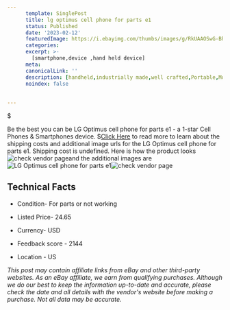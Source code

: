 ```yaml
---
      template: SinglePost
      title: lg optimus cell phone for parts e1
      status: Published
      date: '2023-02-12'
      featuredImage: https://i.ebayimg.com/thumbs/images/g/RkUAAOSwG-BhJA8l/s-l225.jpg
      categories: 
      excerpt: >-
        [smartphone,device ,hand held device]
      meta:
      canonicalLink: ''
      description: [handheld,industrially made,well crafted,Portable,Mobile,Compact,Convenient,Lightweight,Maneuverable,Man-portable,Miniature,Carriable,Hand-held,Light,Holdable,Transportable,Mobile device,Pocket-sized,On-the-go,Wireless,Cordless,Compact size,Convenient size, smartphone,device ,hand held device]
      noindex: false
      
        
---
```

$

Be the best you can be  LG Optimus cell phone for parts e1 - a 1-star Cell Phones & Smartphones device.
$[Click Here](https://www.ebay.com/itm/175606653124?hash=item28e2f8e0c4%3Ag%3ARkUAAOSwG-BhJA8l&mkevt=1&mkcid=1&mkrid=711-53200-19255-0&campid=%253CePNCampaignId%253E&customid=%253CreferenceId%253E&toolid=10049) to read more to learn about the shipping costs and additional image urls for the LG Optimus cell phone for parts e1. Shipping cost is undefined. Here is how the product looks ![check vendor page](https://i.ebayimg.com/thumbs/images/g/RkUAAOSwG-BhJA8l/s-l225.jpg)and the additional images are![LG Optimus cell phone for parts e1](https://i.ebayimg.com/images/g/RkUAAOSwG-BhJA8l/s-l1600.jpg)![check vendor page](https://origin-galleryplus.ebayimg.com/ws/web/175606653124_2_0_1/225x225.jpg,https://origin-galleryplus.ebayimg.com/ws/web/175606653124_3_0_1/225x225.jpg,https://origin-galleryplus.ebayimg.com/ws/web/175606653124_4_0_1/225x225.jpg)



 ## Technical Facts 



     
      

 - Condition- For parts or not working 


      

 - Listed Price- 24.65 


      

 - Currency- USD 


      

 - Feedback score - 2144 


      

 - Location - US 


      
      

 *_This post may contain affiliate links from eBay and other third-party websites. As an eBay affiliate, we earn from qualifying purchases. Although we do our best to keep the information up-to-date and accurate, please check the date and all details with the vendor's website before making a purchase. Not all data may be accurate._*






